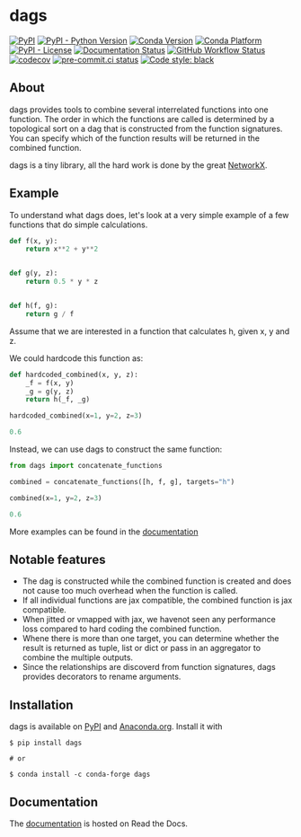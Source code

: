 # dags

<!-- start-badges -->

[![PyPI](https://img.shields.io/pypi/v/dags?color=blue)](https://pypi.org/project/dags)
[![PyPI - Python Version](https://img.shields.io/pypi/pyversions/dags)](https://pypi.org/project/dags)
[![Conda Version](https://img.shields.io/conda/vn/conda-forge/dags.svg)](https://anaconda.org/conda-forge/dags)
[![Conda Platform](https://img.shields.io/conda/pn/conda-forge/dags.svg)](https://anaconda.org/conda-forge/dags)
[![PyPI - License](https://img.shields.io/pypi/l/dags)](https://pypi.org/project/dags)
[![Documentation Status](https://readthedocs.org/projects/dags/badge/?version=latest)](https://dags.readthedocs.io/en/latest)
[![GitHub Workflow Status](https://img.shields.io/github/workflow/status/OpenSourceEconomics/dags/main/main)](https://github.com/OpenSourceEconomics/dags/actions?query=branch%3Amain)
[![codecov](https://codecov.io/gh/OpenSourceEconomics/dags/branch/main/graph/badge.svg)](https://codecov.io/gh/OpenSourceEconomics/dags)
[![pre-commit.ci status](https://results.pre-commit.ci/badge/github/OpenSourceEconomics/dags/main.svg)](https://results.pre-commit.ci/latest/github/OpenSourceEconomics/dags/main)
[![Code style: black](https://img.shields.io/badge/code%20style-black-000000.svg)](https://github.com/psf/black)

<!-- end-badges -->

## About

dags provides tools to combine several interrelated functions into one function.
The order in which the functions are called is determined by a topological sort on
a dag that is constructed from the function signatures. You can specify which of the
function results will be returned in the combined function.

dags is a tiny library, all the hard work is done by the great
[NetworkX](https://networkx.org/documentation/stable/tutorial.html).

## Example

To understand what dags does, let's look at a very simple example of a few functions
that do simple calculations.

```python
def f(x, y):
    return x**2 + y**2


def g(y, z):
    return 0.5 * y * z


def h(f, g):
    return g / f
```

Assume that we are interested in a function that calculates h, given x, y and z.

We could hardcode this function as:

```python
def hardcoded_combined(x, y, z):
    _f = f(x, y)
    _g = g(y, z)
    return h(_f, _g)

hardcoded_combined(x=1, y=2, z=3)
```

```python
0.6
```

Instead, we can use dags to construct the same function:

```python
from dags import concatenate_functions

combined = concatenate_functions([h, f, g], targets="h")

combined(x=1, y=2, z=3)
```

```python
0.6
```

More examples can be found in the [documentation](https://dags.readthedocs.io/en/latest/#)

## Notable features

- The dag is constructed while the combined function is created and does not cause too
  much overhead when the function is called.
- If all individual functions are jax compatible, the combined function is jax compatible.
- When jitted or vmapped with jax, we havenot seen any performance loss compared to
  hard coding the combined function.
- Whene there is more than one target, you can determine whether the result is returned
  as tuple, list or dict or pass in an aggregator to combine the multiple outputs.
- Since the relationships are discoverd from function signatures, dags provides
  decorators to rename arguments.

## Installation

dags is available on [PyPI](https://pypi.org/project/dags) and [Anaconda.org](https://anaconda.org/conda-forge/dags). Install it with

```console
$ pip install dags

# or

$ conda install -c conda-forge dags
```

## Documentation

The [documentation](https://dags.readthedocs.io/en/latest/#) is hosted on Read the Docs.
